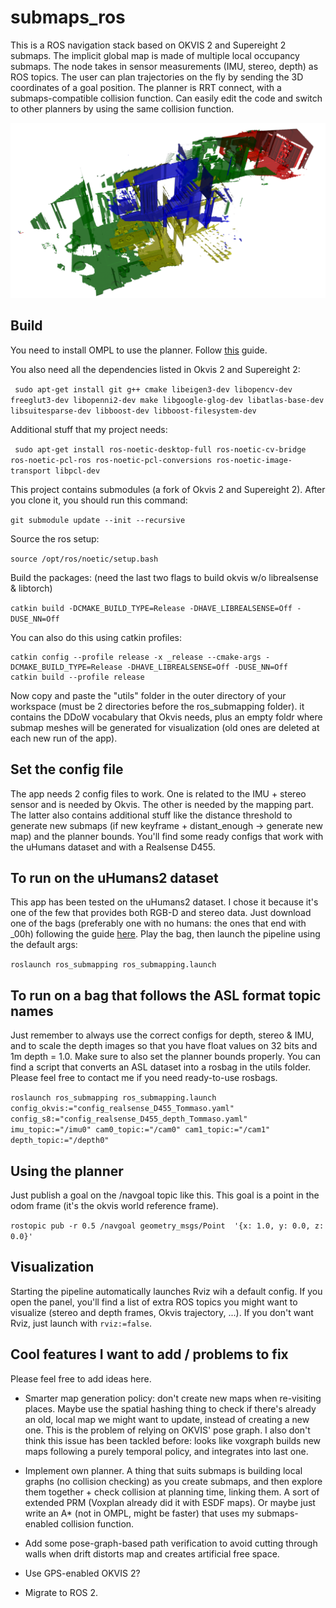 # submaps_ros

This is a ROS navigation stack based on OKVIS 2 and Supereight 2 submaps. The implicit global map is made of multiple local occupancy submaps. The node takes in sensor measurements (IMU, stereo, depth) as ROS topics. The user can plan trajectories on the fly by sending the 3D coordinates of a goal position. The planner is RRT connect, with a submaps-compatible collision function. Can easily edit the code and switch to other planners by using the same collision function.

![This is an image](/imgs/cool_pic.png)

## Build

You need to install OMPL to use the planner. Follow [this](https://ompl.kavrakilab.org/installation.html) guide.

You also need all the dependencies listed in Okvis 2 and Supereight 2:

`` sudo apt-get install git g++ cmake libeigen3-dev libopencv-dev freeglut3-dev libopenni2-dev make libgoogle-glog-dev libatlas-base-dev libsuitesparse-dev libboost-dev libboost-filesystem-dev``

Additional stuff that my project needs:

`` sudo apt-get install ros-noetic-desktop-full ros-noetic-cv-bridge ros-noetic-pcl-ros ros-noetic-pcl-conversions ros-noetic-image-transport libpcl-dev``

This project contains submodules (a fork of Okvis 2 and Supereight 2). After you clone it, you should run this command:

`` git submodule update --init --recursive ``

Source the ros setup:

`` source /opt/ros/noetic/setup.bash ``

Build the packages: (need the last two flags to build okvis w/o librealsense & libtorch)

`` catkin build -DCMAKE_BUILD_TYPE=Release -DHAVE_LIBREALSENSE=Off -DUSE_NN=Off ``

You can also do this using catkin profiles:

```
catkin config --profile release -x _release --cmake-args -DCMAKE_BUILD_TYPE=Release -DHAVE_LIBREALSENSE=Off -DUSE_NN=Off
catkin build --profile release
```

Now copy and paste the "utils" folder in the outer directory of your workspace (must be 2 directories before the ros_submapping folder). it contains the DDoW vocabulary that Okvis needs, plus an empty foldr where submap meshes will be generated for visualization (old ones are deleted at each new run of the app).

## Set the config file

The app needs 2 config files to work. One is related to the IMU + stereo sensor and is needed by Okvis. The other is needed by the mapping part. The latter also contains additional stuff like the distance threshold to generate new submaps (if new keyframe + distant_enough -> generate new map) and the planner bounds. You'll find some ready configs that work with the uHumans dataset and with a Realsense D455.

## To run on the uHumans2 dataset

This app has been tested on the uHumans2 dataset. I chose it because it's one of the few that provides both RGB-D and stereo data. Just download one of the bags (preferably one with no humans: the ones that end with _00h) following the guide [here](http://web.mit.edu/sparklab/datasets/uHumans2/). Play the bag, then launch the pipeline using the default args:

`` roslaunch ros_submapping ros_submapping.launch ``

## To run on a bag that follows the ASL format topic names

Just remember to always use the correct configs for depth, stereo & IMU, and to scale the depth images so that you have float values on 32 bits and 1m depth = 1.0. Make sure to also set the planner bounds properly.
You can find a script that converts an ASL dataset into a rosbag in the utils folder. Please feel free to contact me if you need ready-to-use rosbags.

`` roslaunch ros_submapping ros_submapping.launch config_okvis:="config_realsense_D455_Tommaso.yaml" config_s8:="config_realsense_D455_depth_Tommaso.yaml" imu_topic:="/imu0" cam0_topic:="/cam0" cam1_topic:="/cam1" depth_topic:="/depth0" ``

## Using the planner

Just publish a goal on the /navgoal topic like this.
This goal is a point in the odom frame (it's the okvis world reference frame).

`` rostopic pub -r 0.5 /navgoal geometry_msgs/Point  '{x: 1.0, y: 0.0, z: 0.0}' ``

## Visualization

Starting the pipeline automatically launches Rviz wih a default config. If you open the panel, you'll find a list of extra ROS topics you might want to visualize (stereo and depth frames, Okvis trajectory, ...).
If you don't want Rviz, just launch with `` rviz:=false ``.
 

## Cool features I want to add / problems to fix

Please feel free to add ideas here.

- Smarter map generation policy: don't create new maps when re-visiting places. Maybe use the spatial hashing thing to check if there's already an old, local map we might want to update, instead of creating a new one. This is the problem of relying on OKVIS' pose graph. I also don't think this issue has been tackled before: looks like voxgraph builds new maps following a purely temporal policy, and integrates into last one.

- Implement own planner. A thing that suits submaps is building local graphs (no collision checking) as you create submaps, and then explore them together + check collision at planning time, linking them. A sort of extended PRM (Voxplan already did it with ESDF maps). Or maybe just write an A* (not in OMPL, might be faster) that uses my submaps-enabled collision function.

- Add some pose-graph-based path verification to avoid cutting through walls when drift distorts map and creates artificial free space.

- Use GPS-enabled OKVIS 2?

- Migrate to ROS 2.







